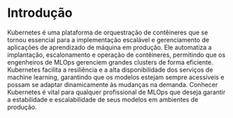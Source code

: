 # Introdução

Kubernetes é uma plataforma de orquestração de contêineres que se tornou essencial para a implementação escalável e gerenciamento de aplicações de aprendizado de máquina em produção. Ele automatiza a implantação, escalonamento e operação de contêineres, permitindo que os engenheiros de MLOps gerenciem grandes clusters de forma eficiente. Kubernetes facilita a resiliência e a alta disponibilidade dos serviços de machine learning, garantindo que os modelos estejam sempre acessíveis e possam se adaptar dinamicamente às mudanças na demanda. Conhecer Kubernetes é vital para qualquer profissional de MLOps que deseja garantir a estabilidade e escalabilidade de seus modelos em ambientes de produção.